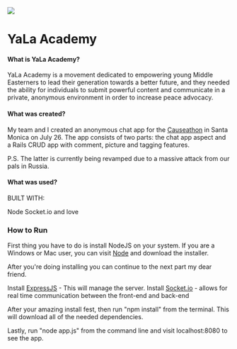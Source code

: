 ![](http://imgur.com/pCd2aiN)

# YaLa Academy

#### What is YaLa Academy?

YaLa Academy is a movement dedicated to empowering young Middle Easterners to lead their generation towards a better future, and they needed the ability for individuals to submit powerful content and communicate in a private, anonymous environment in order to increase peace advocacy. 

#### What was created?

My team and I created an anonymous chat app for the [Causeathon](http://www.hackforacause.com) in Santa Monica on July 26. The app consists of two parts: the chat app aspect and a Rails CRUD app with comment, picture and tagging features.

P.S. 
The latter is currently being revamped due to a massive attack from our pals in Russia. 

#### What was used?

BUILT WITH:

Node
Socket.io
and love

### How to Run

First thing you have to do is install NodeJS on your system. If you are a Windows or Mac user, you can visit [Node](nodejs.org) and download the installer. 

After you're doing installing you can continue to the next part my dear friend.

Install [ExpressJS](http://expressjs.com) - This will manage the server.
Install [Socket.io](http://socket.io) - allows for real time communication between the front-end and back-end

After your amazing install fest, then run "npm install" from the terminal. This will download all of the needed dependencies. 

Lastly, run "node app.js" from the command line and visit localhost:8080 to see the app.


